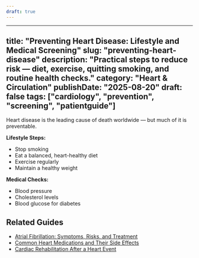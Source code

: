 ```yaml
---
draft: true
---
```


---
title: "Preventing Heart Disease: Lifestyle and Medical Screening"
slug: "preventing-heart-disease"
description: "Practical steps to reduce risk — diet, exercise, quitting smoking, and routine health checks."
category: "Heart & Circulation"
publishDate: "2025-08-20"
draft: false
tags: ["cardiology", "prevention", "screening", "patientguide"]
---

Heart disease is the leading cause of death worldwide — but much of it is preventable.

**Lifestyle Steps:**
- Stop smoking
- Eat a balanced, heart-healthy diet
- Exercise regularly
- Maintain a healthy weight

**Medical Checks:**
- Blood pressure
- Cholesterol levels
- Blood glucose for diabetes

## Related Guides
- [Atrial Fibrillation: Symptoms, Risks, and Treatment](/guides/atrial-fibrillation/)  
- [Common Heart Medications and Their Side Effects](/guides/common-heart-medications/)  
- [Cardiac Rehabilitation After a Heart Event](/guides/cardiac-rehabilitation/)  
